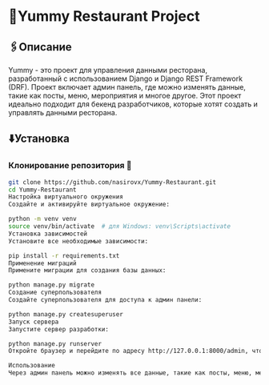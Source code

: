 # 🍷Yummy Restaurant Project

## 🖇️Описание

Yummy - это проект для управления данными ресторана, разработанный с использованием Django и Django REST Framework (DRF). Проект включает админ панель, где можно изменять данные, такие как посты, меню, мероприятия и многое другое. Этот проект идеально подходит для бекенд разработчиков, которые хотят создать и управлять данными ресторана.

## ⬇️Установка

### Клонирование репозитория 🦄

```bash
git clone https://github.com/nasirovx/Yummy-Restaurant.git
cd Yummy-Restaurant
Настройка виртуального окружения
Создайте и активируйте виртуальное окружение:

python -m venv venv
source venv/bin/activate  # для Windows: venv\Scripts\activate
Установка зависимостей
Установите все необходимые зависимости:

pip install -r requirements.txt
Применение миграций
Примените миграции для создания базы данных:

python manage.py migrate
Создание суперпользователя
Создайте суперпользователя для доступа к админ панели:

python manage.py createsuperuser
Запуск сервера
Запустите сервер разработки:

python manage.py runserver
Откройте браузер и перейдите по адресу http://127.0.0.1:8000/admin, чтобы войти в админ панель.

Использование
Через админ панель можно изменять все данные, такие как посты, меню, мероприятия и многое другое. Админ панель доступна по адресу http://127.0.0.1:8000/admin.
